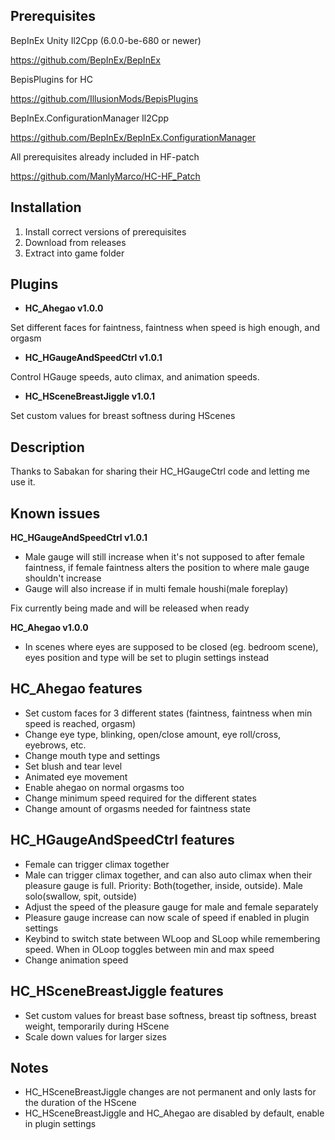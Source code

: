 ## Prerequisites
BepInEx Unity Il2Cpp (6.0.0-be-680 or newer)

https://github.com/BepInEx/BepInEx


BepisPlugins for HC

https://github.com/IllusionMods/BepisPlugins


BepInEx.ConfigurationManager Il2Cpp

https://github.com/BepInEx/BepInEx.ConfigurationManager


All prerequisites already included in HF-patch

https://github.com/ManlyMarco/HC-HF_Patch

## Installation
1. Install correct versions of prerequisites
2. Download from releases
3. Extract into game folder

## Plugins
- **HC_Ahegao v1.0.0**

Set different faces for faintness, faintness when speed is high enough, and orgasm

- **HC_HGaugeAndSpeedCtrl v1.0.1**

Control HGauge speeds, auto climax, and animation speeds.

- **HC_HSceneBreastJiggle v1.0.1**

Set custom values for breast softness during HScenes

## Description
Thanks to Sabakan for sharing their HC_HGaugeCtrl code and letting me use it.

## Known issues
**HC_HGaugeAndSpeedCtrl v1.0.1**
- Male gauge will still increase when it's not supposed to after female faintness, if female faintness alters the position to where male gauge shouldn't increase
- Gauge will also increase if in multi female houshi(male foreplay)

Fix currently being made and will be released when ready

**HC_Ahegao v1.0.0**
- In scenes where eyes are supposed to be closed (eg. bedroom scene), eyes position and type will be set to plugin settings instead

## HC_Ahegao features
- Set custom faces for 3 different states (faintness, faintness when min speed is reached, orgasm)
- Change eye type, blinking, open/close amount, eye roll/cross, eyebrows, etc.
- Change mouth type and settings
- Set blush and tear level
- Animated eye movement
- Enable ahegao on normal orgasms too
- Change minimum speed required for the different states
- Change amount of orgasms needed for faintness state

## HC_HGaugeAndSpeedCtrl features
- Female can trigger climax together
- Male can trigger climax together, and can also auto climax when their pleasure gauge is full. Priority: Both(together, inside, outside). Male solo(swallow, spit, outside)
- Adjust the speed of the pleasure gauge for male and female separately
- Pleasure gauge increase can now scale of speed if enabled in plugin settings
- Keybind to switch state between WLoop and SLoop while remembering speed. When in OLoop toggles between min and max speed
- Change animation speed

## HC_HSceneBreastJiggle features
- Set custom values for breast base softness, breast tip softness, breast weight, temporarily during HScene
- Scale down values for larger sizes

## Notes
- HC_HSceneBreastJiggle changes are not permanent and only lasts for the duration of the HScene
- HC_HSceneBreastJiggle and HC_Ahegao are disabled by default, enable in plugin settings
